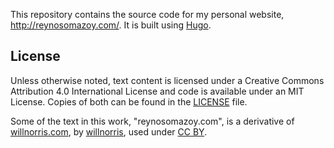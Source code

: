 This repository contains the source code for my personal website,
<http://reynosomazoy.com/>.  It is built using [Hugo](https://gohugo.io/).

## License ##

Unless otherwise noted, text content is licensed under a Creative Commons
Attribution 4.0 International License and code is available under an MIT
License.  Copies of both can be found in the [LICENSE](./LICENSE) file.

Some of the text in this work, "reynosomazoy.com", is a derivative of [willnorris.com](https://github.com/willnorris/willnorris.com),
by [willnorris](https://github.com/willnorris), used under [CC BY](https://creativecommons.org/licenses/by/4.0/).
